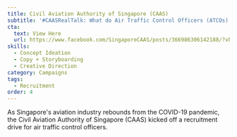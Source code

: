 ```yaml
---
title: Civil Aviation Authority of Singapore (CAAS)
subtitle: '#CAASRealTalk: What do Air Traffic Control Officers (ATCOs) really do?'
cta:
  text: View Here
  url: https://www.facebook.com/SingaporeCAAS/posts/366986306142188/?vh=e&extid=MSG-UNK-UNK-UNK-COM_GK0T-GK1C
skills:
  - Concept Ideation
  - Copy + Storyboarding
  - Creative Direction
category: Campaigns
tags:
  - Recruitment
order: 4
---
```


As Singapore's aviation industry rebounds from the COVID-19 pandemic, the Civil Aviation Authority of Singapore (CAAS) kicked off a recruitment drive for air traffic control officers.

